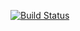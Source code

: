 [![Build Status](https://travis-ci.org/dotdoom/goxmpp.png?branch=experimental)](https://travis-ci.org/dotdoom/goxmpp)
